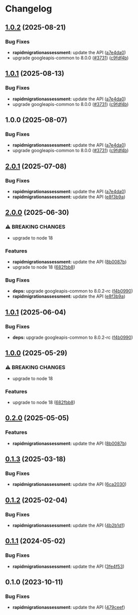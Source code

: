 # Changelog

## [1.0.2](https://github.com/googleapis/google-api-nodejs-client/compare/rapidmigrationassessment-v1.0.1...rapidmigrationassessment-v1.0.2) (2025-08-21)


### Bug Fixes

* **rapidmigrationassessment:** update the API ([a7e4da0](https://github.com/googleapis/google-api-nodejs-client/commit/a7e4da0935ba8b8732abdd59d3a46b88afb143f8))
* upgrade googleapis-common to 8.0.0  ([#3731](https://github.com/googleapis/google-api-nodejs-client/issues/3731)) ([c9fdf4b](https://github.com/googleapis/google-api-nodejs-client/commit/c9fdf4b34d6c9bcf608eee35dd281d4680be9797))

## [1.0.1](https://github.com/googleapis/google-api-nodejs-client/compare/rapidmigrationassessment-v1.0.0...rapidmigrationassessment-v1.0.1) (2025-08-13)


### Bug Fixes

* **rapidmigrationassessment:** update the API ([a7e4da0](https://github.com/googleapis/google-api-nodejs-client/commit/a7e4da0935ba8b8732abdd59d3a46b88afb143f8))
* upgrade googleapis-common to 8.0.0  ([#3731](https://github.com/googleapis/google-api-nodejs-client/issues/3731)) ([c9fdf4b](https://github.com/googleapis/google-api-nodejs-client/commit/c9fdf4b34d6c9bcf608eee35dd281d4680be9797))

## 1.0.0 (2025-08-07)


### Bug Fixes

* **rapidmigrationassessment:** update the API ([a7e4da0](https://github.com/googleapis/google-api-nodejs-client/commit/a7e4da0935ba8b8732abdd59d3a46b88afb143f8))
* upgrade googleapis-common to 8.0.0  ([#3731](https://github.com/googleapis/google-api-nodejs-client/issues/3731)) ([c9fdf4b](https://github.com/googleapis/google-api-nodejs-client/commit/c9fdf4b34d6c9bcf608eee35dd281d4680be9797))

## [2.0.1](https://github.com/googleapis/google-api-nodejs-client/compare/rapidmigrationassessment-v2.0.0...rapidmigrationassessment-v2.0.1) (2025-07-08)


### Bug Fixes

* **rapidmigrationassessment:** update the API ([a7e4da0](https://github.com/googleapis/google-api-nodejs-client/commit/a7e4da0935ba8b8732abdd59d3a46b88afb143f8))
* **rapidmigrationassessment:** update the API ([e8f3b9a](https://github.com/googleapis/google-api-nodejs-client/commit/e8f3b9a0f994939bc557437e965aeca6e5f3fad1))

## [2.0.0](https://github.com/googleapis/google-api-nodejs-client/compare/rapidmigrationassessment-v1.0.1...rapidmigrationassessment-v2.0.0) (2025-06-30)


### ⚠ BREAKING CHANGES

* upgrade to node 18

### Features

* **rapidmigrationassessment:** update the API ([8b0087b](https://github.com/googleapis/google-api-nodejs-client/commit/8b0087b89e4ffbc15075834e7b0ce00b08040802))
* upgrade to node 18 ([682fbb8](https://github.com/googleapis/google-api-nodejs-client/commit/682fbb869189ae92b3e9a194d37d0548af0c1f92))


### Bug Fixes

* **deps:** upgrade googleapis-common to 8.0.2-rc ([f4b0990](https://github.com/googleapis/google-api-nodejs-client/commit/f4b099071040cfbcfe4a2e7d487d45ee93b369e0))
* **rapidmigrationassessment:** update the API ([e8f3b9a](https://github.com/googleapis/google-api-nodejs-client/commit/e8f3b9a0f994939bc557437e965aeca6e5f3fad1))

## [1.0.1](https://github.com/googleapis/google-api-nodejs-client/compare/rapidmigrationassessment-v1.0.0...rapidmigrationassessment-v1.0.1) (2025-06-04)


### Bug Fixes

* **deps:** upgrade googleapis-common to 8.0.2-rc ([f4b0990](https://github.com/googleapis/google-api-nodejs-client/commit/f4b099071040cfbcfe4a2e7d487d45ee93b369e0))

## [1.0.0](https://github.com/googleapis/google-api-nodejs-client/compare/rapidmigrationassessment-v0.2.0...rapidmigrationassessment-v1.0.0) (2025-05-29)


### ⚠ BREAKING CHANGES

* upgrade to node 18

### Features

* upgrade to node 18 ([682fbb8](https://github.com/googleapis/google-api-nodejs-client/commit/682fbb869189ae92b3e9a194d37d0548af0c1f92))

## [0.2.0](https://github.com/googleapis/google-api-nodejs-client/compare/rapidmigrationassessment-v0.1.3...rapidmigrationassessment-v0.2.0) (2025-05-05)


### Features

* **rapidmigrationassessment:** update the API ([8b0087b](https://github.com/googleapis/google-api-nodejs-client/commit/8b0087b89e4ffbc15075834e7b0ce00b08040802))

## [0.1.3](https://github.com/googleapis/google-api-nodejs-client/compare/rapidmigrationassessment-v0.1.2...rapidmigrationassessment-v0.1.3) (2025-03-18)


### Bug Fixes

* **rapidmigrationassessment:** update the API ([6ca2030](https://github.com/googleapis/google-api-nodejs-client/commit/6ca203067add4df64c5c51d0beb56c445e1ae6b8))

## [0.1.2](https://github.com/googleapis/google-api-nodejs-client/compare/rapidmigrationassessment-v0.1.1...rapidmigrationassessment-v0.1.2) (2025-02-04)


### Bug Fixes

* **rapidmigrationassessment:** update the API ([4b2b1d1](https://github.com/googleapis/google-api-nodejs-client/commit/4b2b1d19a82753d28568dc7d7cb9a73b4d5dba9c))

## [0.1.1](https://github.com/googleapis/google-api-nodejs-client/compare/rapidmigrationassessment-v0.1.0...rapidmigrationassessment-v0.1.1) (2024-05-02)


### Bug Fixes

* **rapidmigrationassessment:** update the API ([3fe4f53](https://github.com/googleapis/google-api-nodejs-client/commit/3fe4f53ee08c594ac96fbe126918d555910d962a))

## 0.1.0 (2023-10-11)


### Bug Fixes

* **rapidmigrationassessment:** update the API ([479ceef](https://github.com/googleapis/google-api-nodejs-client/commit/479ceefd1f0595441f411bc11a6d8de33ecb2ebc))
